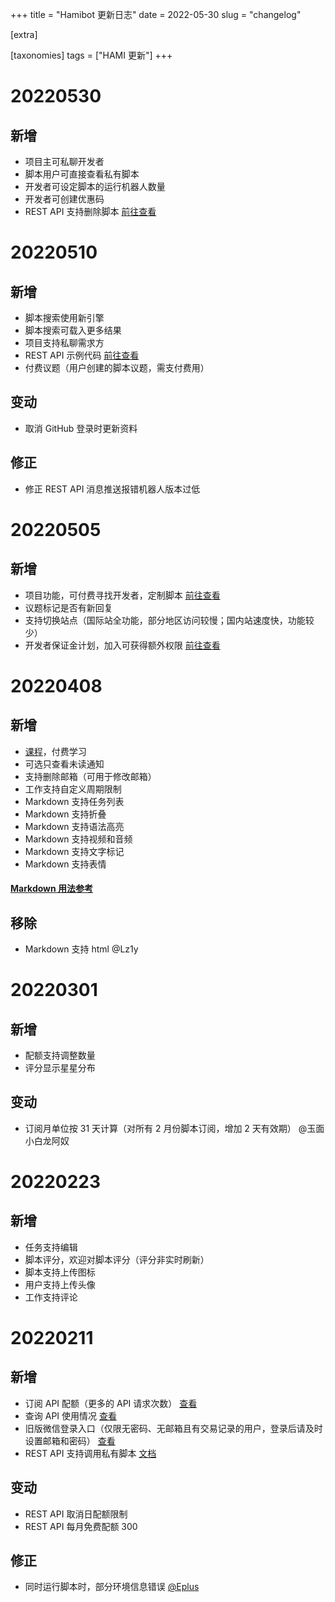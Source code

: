 +++
title = "Hamibot 更新日志"
date = 2022-05-30
slug = "changelog"

[extra]

[taxonomies]
tags = ["HAMI 更新"]
+++

# 20220530

## 新增

- 项目主可私聊开发者
- 脚本用户可直接查看私有脚本
- 开发者可设定脚本的运行机器人数量
- 开发者可创建优惠码
- REST API 支持删除脚本 [前往查看](https://docs.hamibot.com/rest/reference)

# 20220510

## 新增

- 脚本搜索使用新引擎
- 脚本搜索可载入更多结果
- 项目支持私聊需求方
- REST API 示例代码 [前往查看](https://docs.hamibot.com/rest/reference)
- 付费议题（用户创建的脚本议题，需支付费用）

## 变动

- 取消 GitHub 登录时更新资料

## 修正

- 修正 REST API 消息推送报错机器人版本过低

# 20220505

## 新增

- 项目功能，可付费寻找开发者，定制脚本 [前往查看](https://hamibot.com/projects)
- 议题标记是否有新回复
- 支持切换站点（国际站全功能，部分地区访问较慢；国内站速度快，功能较少）
- 开发者保证金计划，加入可获得额外权限 [前往查看](https://hamibot.com/account/developer)

# 20220408

## 新增

- [课程](https://hamibot.com/courses)，付费学习
- 可选只查看未读通知
- 支持删除邮箱（可用于修改邮箱）
- 工作支持自定义周期限制
- Markdown 支持任务列表
- Markdown 支持折叠
- Markdown 支持语法高亮
- Markdown 支持视频和音频
- Markdown 支持文字标记
- Markdown 支持表情

#### [Markdown 用法参考](https://hamibot.com/markdown)

## 移除

- Markdown 支持 html @Lz1y

# 20220301

## 新增

- 配额支持调整数量
- 评分显示星星分布

## 变动

- 订阅月单位按 31 天计算（对所有 2 月份脚本订阅，增加 2 天有效期） @玉面小白龙阿奴

# 20220223

## 新增

- 任务支持编辑
- 脚本评分，欢迎对脚本评分（评分非实时刷新）
- 脚本支持上传图标
- 用户支持上传头像
- 工作支持评论

# 20220211

## 新增

- 订阅 API 配额（更多的 API 请求次数） [查看](https://hamibot.com/account/quotas)
- 查询 API 使用情况 [查看](https://hamibot.com/account/quotas)
- 旧版微信登录入口（仅限无密码、无邮箱且有交易记录的用户，登录后请及时设置邮箱和密码） [查看](https://hamibot.com/login/wechat_pay)
- REST API 支持调用私有脚本 [文档](https://docs.hamibot.com/rest/reference#开发脚本)

## 变动

- REST API 取消日配额限制
- REST API 每月免费配额 300

## 修正

- 同时运行脚本时，部分环境信息错误 [@Eplus](https://hamibot.com/Eplus)
